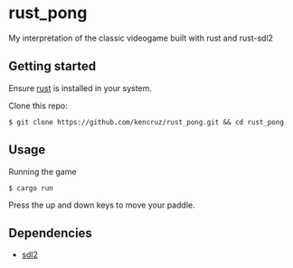 # rust_pong

My interpretation of the classic videogame built with rust and rust-sdl2

## Getting started

Ensure [rust](https://www.rust-lang.org/tools/install) is installed in your system.

Clone this repo:

```
$ git clone https://github.com/kencruz/rust_pong.git && cd rust_pong
```

## Usage

Running the game
```
$ cargo run
```
Press the up and down keys to move your paddle.

## Dependencies

- [sdl2](https://crates.io/crates/sdl2)
